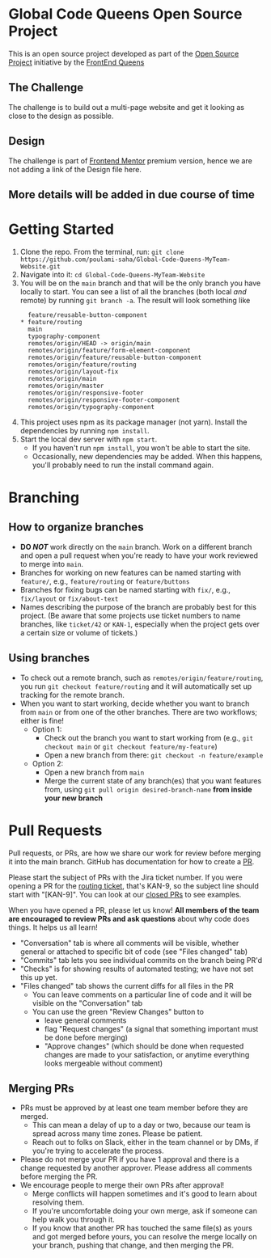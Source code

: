 # Global Code Queens Open Source Project

This is an open source project developed as part of the [Open Source Project](https://www.linkedin.com/posts/frontendqueens_opensource-collaboration-community-activity-7201980886232317952-VBld?utm_source=share&utm_medium=member_desktop) initiative by the [FrontEnd Queens](https://www.linkedin.com/company/frontendqueens/)

## The Challenge
The challenge is to build out a multi-page website and get it looking as close to the design as possible.

## Design
The challenge is part of [Frontend Mentor](https://www.frontendmentor.io/) premium version, hence we are not adding a link of the Design file here.

## More details will be added in due course of time

# Getting Started

1. Clone the repo. From the terminal, run:
    `git clone https://github.com/poulami-saha/Global-Code-Queens-MyTeam-Website.git`
2. Navigate into it: `cd Global-Code-Queens-MyTeam-Website`
3. You will be on the `main` branch and that will be the only branch you have locally to start. You can see a list of all the branches (both local _and_ remote) by running `git branch -a`. The result will look something like
    ```
      feature/reusable-button-component
    * feature/routing
      main
      typography-component
      remotes/origin/HEAD -> origin/main
      remotes/origin/feature/form-element-component
      remotes/origin/feature/reusable-button-component
      remotes/origin/feature/routing
      remotes/origin/layout-fix
      remotes/origin/main
      remotes/origin/master
      remotes/origin/responsive-footer
      remotes/origin/responsive-footer-component
      remotes/origin/typography-component
    ```
4. This project uses npm as its package manager (not yarn). Install the dependencies by running `npm install`.
5. Start the local dev server with `npm start`.
    - If you haven't run `npm install`, you won't be able to start the site.
    - Occasionally, new dependencies may be added. When this happens, you'll probably need to run the install command again.

# Branching
## How to organize branches
- **DO _NOT_** work directly on the `main` branch. Work on a different branch and open a pull request when you're ready to have your work reviewed to merge into `main`.
- Branches for working on new features can be named starting with `feature/`, e.g., `feature/routing` or `feature/buttons`
- Branches for fixing bugs can be named starting with `fix/`, e.g., `fix/layout` or `fix/about-text`
- Names describing the purpose of the branch are probably best for this project. (Be aware that some projects use ticket numbers to name branches, like `ticket/42` or `KAN-1`, especially when the project gets over a certain size or volume of tickets.)

## Using branches
- To check out a remote branch, such as `remotes/origin/feature/routing`, you run `git checkout feature/routing` and it will automatically set up tracking for the remote branch.
- When you want to start working, decide whether you want to branch from `main` or from one of the other branches. There are two workflows; either is fine!
  - Option 1:
    - Check out the branch you want to start working from (e.g., `git checkout main` or `git checkout feature/my-feature`)
    - Open a new branch from there: `git checkout -n feature/example` 
  - Option 2:
    - Open a new branch from `main`
    - Merge the current state of any branch(es) that you want features from, using 
      `git pull origin desired-branch-name` **from inside your new branch**

# Pull Requests
Pull requests, or PRs, are how we share our work for review before merging it into the main branch. GitHub has documentation for how to create a [PR](https://docs.github.com/en/pull-requests/collaborating-with-pull-requests/proposing-changes-to-your-work-with-pull-requests/creating-a-pull-request).

Please start the subject of PRs with the Jira ticket number. If you were opening a PR for the [routing ticket](https://poulamisaha.atlassian.net/jira/software/projects/KAN/boards/1?selectedIssue=KAN-9), that's KAN-9, so the subject line should start with "[KAN-9]". You can look at our [closed PRs](https://github.com/poulami-saha/Global-Code-Queens-MyTeam-Website/pulls?q=is%3Apr+is%3Aclosed) to see examples.

When you have opened a PR, please let us know! **All members of the team are encouraged to review PRs and ask questions** about why code does things. It helps us all learn!
- "Conversation" tab is where all comments will be visible, whether general or attached to specific bit of code (see "Files changed" tab)
- "Commits" tab lets you see individual commits on the branch being PR'd
- "Checks" is for showing results of automated testing; we have not set this up yet.
- "Files changed" tab shows the current diffs for all files in the PR
  - You can leave comments on a particular line of code and it will be visible on the "Conversation" tab
  - You can use the green "Review Changes" button to 
    - leave general comments
    - flag "Request changes" (a signal that something important must be done before merging)
    - "Approve changes" (which should be done when requested changes are made to your satisfaction, or anytime everything looks mergeable without comment)

## Merging PRs
- PRs must be approved by at least one team member before they are merged. 
  - This can mean a delay of up to a day or two, because our team is spread across many time zones. Please be patient.
  - Reach out to folks on Slack, either in the team channel or by DMs, if you're trying to accelerate the process.
- Please do not merge your PR if you have 1 approval and there is a change requested by another approver. Please address all comments before merging the PR.
- We encourage people to merge their own PRs after approval!
  - Merge conflicts will happen sometimes and it's good to learn about resolving them.
  - If you're uncomfortable doing your own merge, ask if someone can help walk you through it.
  - If you know that another PR has touched the same file(s) as yours and got merged before yours, you can resolve the merge locally on your branch, pushing that change, and then merging the PR. 